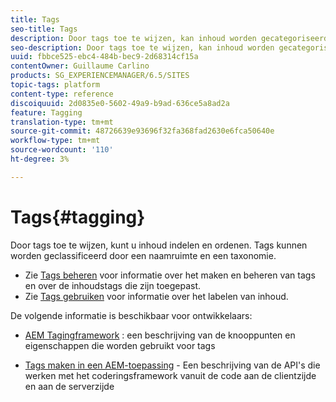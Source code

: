 ```yaml
---
title: Tags
seo-title: Tags
description: Door tags toe te wijzen, kan inhoud worden gecategoriseerd en ingedeeld
seo-description: Door tags toe te wijzen, kan inhoud worden gecategoriseerd en ingedeeld
uuid: fbbce525-ebc4-484b-bec9-2d68314cf15a
contentOwner: Guillaume Carlino
products: SG_EXPERIENCEMANAGER/6.5/SITES
topic-tags: platform
content-type: reference
discoiquuid: 2d0835e0-5602-49a9-b9ad-636ce5a8ad2a
feature: Tagging
translation-type: tm+mt
source-git-commit: 48726639e93696f32fa368fad2630e6fca50640e
workflow-type: tm+mt
source-wordcount: '110'
ht-degree: 3%

---
```



# Tags{#tagging}

Door tags toe te wijzen, kunt u inhoud indelen en ordenen. Tags kunnen worden geclassificeerd door een naamruimte en een taxonomie.

* Zie [Tags beheren](/help/sites-administering/tags.md) voor informatie over het maken en beheren van tags en over de inhoudstags die zijn toegepast.
* Zie [Tags gebruiken](/help/sites-authoring/tags.md) voor informatie over het labelen van inhoud.

De volgende informatie is beschikbaar voor ontwikkelaars:

* [AEM Tagingframework](/help/sites-developing/framework.md) : een beschrijving van de knooppunten en eigenschappen die worden gebruikt voor tags

* [Tags maken in een AEM-toepassing](/help/sites-developing/building.md)  - Een beschrijving van de API&#39;s die werken met het coderingsframework vanuit de code aan de clientzijde en aan de serverzijde
